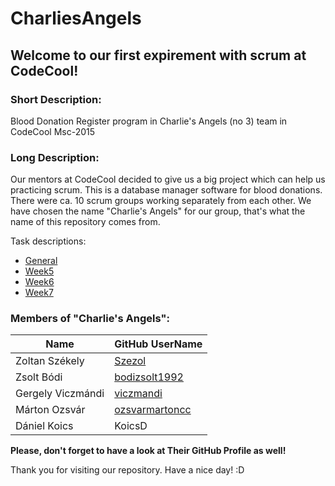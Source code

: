 # CharliesAngels
## Welcome to our first expirement with scrum at CodeCool!

### Short Description:
Blood Donation Register program in Charlie's Angels (no 3) team in CodeCool Msc-2015

### Long Description:

Our mentors at CodeCool decided to give us a big project which can help us practicing scrum. This is a database manager software for blood donations. There were ca. 10 scrum groups working separately from each other. We have chosen the name "Charlie's Angels" for our group, that's what the name of this repository comes from.

Task descriptions:
* [General](TaskDescription/InitialOrder.md)
* [Week5](TaskDescription/OrdersWeek5.md)
* [Week6](TaskDescription/OrdersWeek6.md)
* [Week7](TaskDescription/OrdersWeek7.md)

### Members of "Charlie's Angels":
| Name			        | GitHub UserName
| ----			        | ----
| Zoltan Székely    | [Szezol](https://github.com/Szezol)
| Zsolt Bódi        | [bodizsolt1992](https://github.com/bodizsolt1992)
| Gergely Viczmándi	| [viczmandi](https://github.com/viczmandi)
| Márton Ozsvár		  | [ozsvarmartoncc](https://github.com/ozsvarmartoncc)
| Dániel Koics		  | KoicsD

**Please, don't forget to have a look at Their GitHub Profile as well!**

Thank you for visiting our repository. Have a nice day! :D
